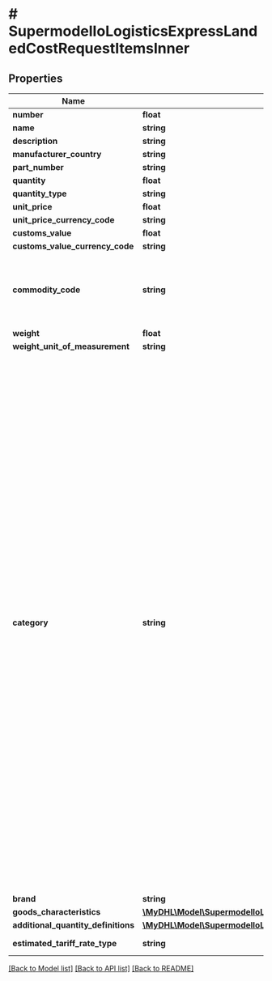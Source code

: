 # # SupermodelIoLogisticsExpressLandedCostRequestItemsInner

## Properties

Name | Type | Description | Notes
------------ | ------------- | ------------- | -------------
**number** | **float** | Line item number |
**name** | **string** | Name of the item | [optional]
**description** | **string** | Item full description | [optional]
**manufacturer_country** | **string** | ISO Country code of the goods manufacturer | [optional]
**part_number** | **string** | SKU number | [optional]
**quantity** | **float** | Total quantity of the item(s) to be shipped. |
**quantity_type** | **string** | Please provide quantitiy type. prt - part, box - box | [optional]
**unit_price** | **float** | Product Unit price |
**unit_price_currency_code** | **string** | Currency code of the Unit Price |
**customs_value** | **float** | not used | [optional]
**customs_value_currency_code** | **string** | not used | [optional]
**commodity_code** | **string** | commodityCode is mandatory if estimatedTariffRateType (&#39;derived_rate&#39; or &#39;highest_rate&#39; or &#39;lowest_rate&#39; or &#39;center_rate&#39;) not provided in the request otherwise it is considered as Optional.&lt;BR&gt;                              &#39;highest_rate&#39; or &#39;lowest_rate&#39; or &#39;center_rate&#39;) not provided in the request otherwise it is considered as Optional.&lt;BR&gt;            Can be provided with or without dots | [optional]
**weight** | **float** | Weight of the item | [optional]
**weight_unit_of_measurement** | **string** | Unit of measurement | [optional]
**category** | **string** | Category code of the Item.&lt;BR&gt;            101 - Coats &amp; Jacket&lt;BR&gt;            102 - Blazers&lt;BR&gt;            103 - Suits&lt;BR&gt;            104 - Ensembles&lt;BR&gt;            105 - Trousers&lt;BR&gt;            106 - Shirts &amp; Blouses&lt;BR&gt;            107 - Dresses&lt;BR&gt;            108 - Skirts&lt;BR&gt;            109 - Jerseys, Sweatshirts &amp; Pullovers&lt;BR&gt;            110 - Sports &amp; Swimwear&lt;BR&gt;            111 - Night &amp; Underwear&lt;BR&gt;            112 - T-Shirts&lt;BR&gt;            113 - Tights &amp; Leggings&lt;BR&gt;            114 - Socks &lt;BR&gt;            115 - Baby Clothes&lt;BR&gt;            116 - Clothing Accessories&lt;BR&gt;            201 - Sneakers&lt;BR&gt;            202 - Athletic Footwear&lt;BR&gt;            203 - Leather Footwear&lt;BR&gt;            204 - Textile &amp; Other Footwear&lt;BR&gt;            301 - Spectacle Lenses&lt;BR&gt;            302 - Sunglasses&lt;BR&gt;            303 - Eyewear Frames&lt;BR&gt;            304 - Contact Lenses&lt;BR&gt;            401 - Watches&lt;BR&gt;            402 - Jewelry&lt;BR&gt;            403 - Suitcases &amp; Briefcases&lt;BR&gt;            404 - Handbags&lt;BR&gt;            405 - Wallets &amp; Little Cases&lt;BR&gt;            406 - Bags &amp; Containers&lt;BR&gt;            501 - Beer&lt;BR&gt;            502 - Spirits&lt;BR&gt;            503 - Wine&lt;BR&gt;            504 - Cider, Perry &amp; Rice Wine&lt;BR&gt;            601 - Bottled Water&lt;BR&gt;            602 - Soft Drinks&lt;BR&gt;            603 - Juices&lt;BR&gt;            604 - Coffee&lt;BR&gt;            605 - Tea&lt;BR&gt;            606 - Cocoa&lt;BR&gt;            701 - Dairy Products &amp; Eggs&lt;BR&gt;            702 - Meat&lt;BR&gt;            703 - Fish &amp; Seafood&lt;BR&gt;            704 - Fruits &amp; Nuts&lt;BR&gt;            705 - Vegetables&lt;BR&gt;            706 - Bread &amp; Cereal Products&lt;BR&gt;            707 - Oils &amp; Fats&lt;BR&gt;            708 - Sauces &amp; Spices&lt;BR&gt;            709 - Convenience Food&lt;BR&gt;            710 - Spreads &amp; Sweeteners&lt;BR&gt;            711 - Baby Food&lt;BR&gt;            712 - Pet Food&lt;BR&gt;            801 - Cigarettes&lt;BR&gt;            802 - Smoking Tobacco&lt;BR&gt;            803 - Cigars&lt;BR&gt;            804 - E-Cigarettes&lt;BR&gt;            901 - Household Cleaners&lt;BR&gt;            902 - Dishwashing Detergents&lt;BR&gt;            903 - Polishes&lt;BR&gt;            904 - Room Scents&lt;BR&gt;            905 - Insecticides&lt;BR&gt;            1001 - Cosmetics&lt;BR&gt;            1002 - Skin Care&lt;BR&gt;            1003 - Personal Care&lt;BR&gt;            1004 - Fragrances&lt;BR&gt;            1101 - Toilet Paper&lt;BR&gt;            1102 - Paper Tissues&lt;BR&gt;            1103 - Household Paper&lt;BR&gt;            1104 - Feminine Hygiene&lt;BR&gt;            1105 - Baby Diapers&lt;BR&gt;            1106 - Incontinence&lt;BR&gt;            1202 - TV, Radio &amp; Multimedia&lt;BR&gt;            1203 - TV Peripheral Devices&lt;BR&gt;            1204 - Telephony&lt;BR&gt;            1205 - Computing&lt;BR&gt;            1206 - Drones&lt;BR&gt;            1301 - Refrigerators&lt;BR&gt;            1302 - Freezers&lt;BR&gt;            1303 - Dishwashing Machines&lt;BR&gt;            1304 - Washing Machines&lt;BR&gt;            1305 - Cookers &amp; Oven&lt;BR&gt;            1306 - Vacuum Cleaners&lt;BR&gt;            1307 - Small Kitchen Appliances&lt;BR&gt;            1308 - Hair Clippers&lt;BR&gt;            1309 - Irons&lt;BR&gt;            1310 - Toasters&lt;BR&gt;            1311 - Grills &amp; Roasters&lt;BR&gt;            1312 - Hair Dryers&lt;BR&gt;            1313 - Coffee Machines&lt;BR&gt;            1314 - Microwave Ovens&lt;BR&gt;            1315 - Electric Kettles&lt;BR&gt;            1401 - Seats &amp; Sofas&lt;BR&gt;            1402 - Beds&lt;BR&gt;            1403 - Mattresses&lt;BR&gt;            1404 - Closets, Nightstands &amp; Dressers&lt;BR&gt;            1405 - Lamps &amp; Lighting&lt;BR&gt;            1406 - Floor Covering&lt;BR&gt;            1407 - Kitchen Furniture&lt;BR&gt;            1408 - Plastic &amp; Other Furniture&lt;BR&gt;            1501 - Analgesics&lt;BR&gt;            1502 - Cold &amp; Cough Remedies&lt;BR&gt;            1503 - Digestives &amp; Intestinal Remedies&lt;BR&gt;            1504 - Skin Treatment&lt;BR&gt;            1505 - Vitamins &amp; Minerals&lt;BR&gt;            1506 - Hand Sanitizer &lt;BR&gt;            1601 - Toys &amp; Games&lt;BR&gt;            1602 - Musical Instruments&lt;BR&gt;            1603 - Sports Equipment | [optional]
**brand** | **string** | Item&#39;s brand | [optional]
**goods_characteristics** | [**\MyDHL\Model\SupermodelIoLogisticsExpressLandedCostRequestItemsInnerGoodsCharacteristicsInner[]**](SupermodelIoLogisticsExpressLandedCostRequestItemsInnerGoodsCharacteristicsInner.md) |  | [optional]
**additional_quantity_definitions** | [**\MyDHL\Model\SupermodelIoLogisticsExpressLandedCostRequestItemsInnerAdditionalQuantityDefinitionsInner[]**](SupermodelIoLogisticsExpressLandedCostRequestItemsInnerAdditionalQuantityDefinitionsInner.md) |  | [optional]
**estimated_tariff_rate_type** | **string** | Please enter Tariff Rate Type - default_rate,derived_rate,highest_rate,center_rate,lowest_rate | [optional]

[[Back to Model list]](../../README.md#models) [[Back to API list]](../../README.md#endpoints) [[Back to README]](../../README.md)
